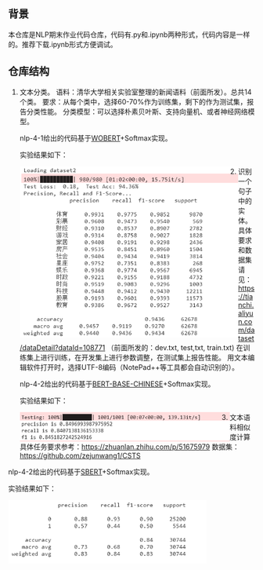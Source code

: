## 背景

本仓库是NLP期末作业代码仓库，代码有.py和.ipynb两种形式，代码内容是一样的。推荐下载.ipynb形式方便调试。

## 仓库结构

1. 文本分类。
   语料：清华大学相关实验室整理的新闻语料（前面所发）。总共14个类。
   要求：从每个类中，选择60-70%作为训练集，剩下的作为测试集，报告分类性能。
   分类模型：可以选择朴素贝叶斯、支持向量机、或者神经网络模型。

   

   nlp-4-1给出的代码基于[WOBERT](https://github.com/ZhuiyiTechnology/WoBERT)+Softmax实现。

   实验结果如下：

   <img src=".\img\nlp-4-1.png" alt="nlp-4-1" style="zoom:75%; float:left" />

2. 识别一个句子中的实体。
   具体要求和数据集请见：
   https://tianchi.aliyun.com/dataset/dataDetail?dataId=108771
   （前面所发的：dev.txt, test,txt, train.txt)
   在训练集上进行训练，在开发集上进行参数调整，在测试集上报告性能。
   用文本编辑软件打开时，选择UTF-8编码（NotePad++等工具都会自动识别的）。

   

   nlp-4-2给出的代码基于[BERT-BASE-CHINESE](https://huggingface.co/bert-base-chinese)+Softmax实现。

   实验结果如下：

   <img src=".\img\nlp-4-2.png" alt="nlp-4-2" style="zoom:75%; float:left" />

3.  文本语料相似度计算
   具体任务要求参考：https://zhuanlan.zhihu.com/p/51675979
   数据集：https://github.com/zejunwang1/CSTS

   nlp-4-2给出的代码基于[SBERT](https://www.sbert.net/)+Softmax实现。

   实验结果如下：

   <img src=".\img\nlp-4-3.png" alt="nlp-4-3" style="zoom:75%; float:left" />

